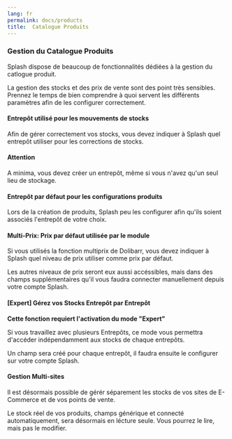 ```yaml
---
lang: fr
permalink: docs/products
title:  Catalogue Produits
---
```



### Gestion du Catalogue Produits

Splash dispose de beaucoup de fonctionnalités dédiées à la gestion du catlogue produit.

La gestion des stocks et des prix de vente sont des point très sensibles.
Prennez le temps de bien comprendre à quoi servent les différents paramètres afin de les configurer correctement. 

#### Entrepôt utilisé pour les mouvements de stocks

Afin de gérer correctement vos stocks, vous devez indiquer à Splash quel entrepôt utiliser pour les corrections de stocks.

<div class="callout-block callout-warning">
    <div class="icon-holder">
        <i class="fas fa-exclamation-circle"></i>
    </div>
    <div class="content">
        <h4 class="callout-title">Attention</h4>
        <p>A minima, vous devez créer un entrepôt, même si vous n'avez qu'un seul lieu de stockage.</p>
    </div>
</div>

#### Entrepôt par défaut pour les configurations produits

Lors de la création de produits, Splash peu les configurer afin qu'ils soient associés l'entrepôt de votre choix. 

#### Multi-Prix: Prix par défaut utilisée par le module

Si vous utilisés la fonction multiprix de Dolibarr, vous devez indiquer à Splash quel niveau de prix utiliser comme prix par défaut.

Les autres niveaux de prix seront eux aussi accéssibles, mais dans des champs supplémentaires 
qu'il vous faudra connecter manuellement depuis votre compte Splash.

#### [Expert] Gérez vos Stocks Entrepôt par Entrepôt

**Cette fonction requiert l'activation du mode "Expert"** 

Si vous travaillez avec plusieurs Entrepôts, ce mode vous permettra d'accéder indépendamment aux stocks de chaque entrepôts.

Un champ sera créé pour chaque entrepôt, il faudra ensuite le configurer sur votre compte Splash.

<div class="callout-block callout-success">
    <div class="icon-holder">
        <i class="fas fa-thumbs-up"></i>
    </div>
    <div class="content">
        <h4 class="callout-title">Gestion Multi-sites</h4>
        <p>Il est désormais possible de gérér séparement les stocks de vos sites de E-Commerce et de vos points de vente.</p>
    </div>
</div>
 
Le stock réel de vos produits, champs générique et connecté automatiquement, sera désormais en lécture seule. 
Vous pourrez le lire, mais pas le modifier.